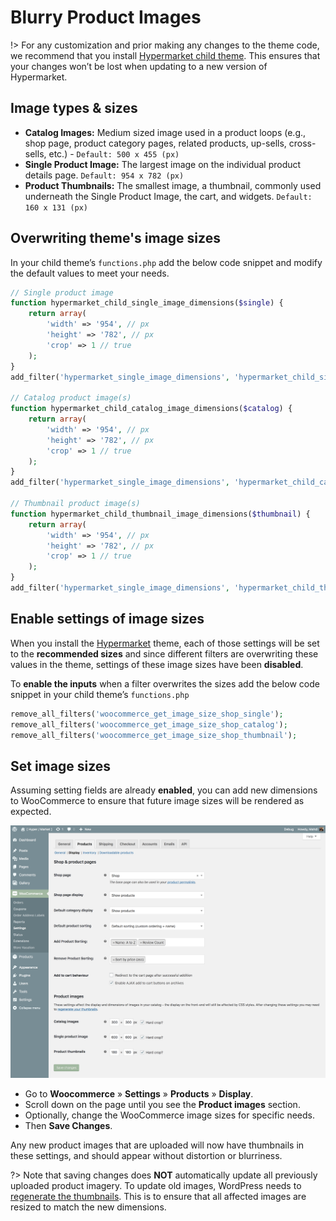 # Blurry Product Images

!> For any customization and prior making any changes to the theme code, we recommend that you install [Hypermarket child theme](install-hypermarket-wordpress-child-theme). This ensures that your changes won’t be lost when updating to a new version of Hypermarket.

## Image types & sizes

* **Catalog Images:** Medium sized image used in a product loops (e.g., shop page, product category pages, related products, up-sells, cross-sells, etc.) - ```Default: 500 x 455 (px)```
* **Single Product Image:** The largest image on the individual product details page. ```Default: 954 x 782 (px)```
* **Product Thumbnails:** The smallest image, a thumbnail, commonly used underneath the Single Product Image, the cart, and widgets. ```Default: 160 x 131 (px)```

## Overwriting theme's image sizes

In your child theme’s ```functions.php``` add the below code snippet and modify the default values to meet your needs.

```php
// Single product image
function hypermarket_child_single_image_dimensions($single) {
	return array(
		'width' => '954', // px
		'height' => '782', // px
		'crop' => 1 // true
	);
}
add_filter('hypermarket_single_image_dimensions', 'hypermarket_child_single_image_dimensions', 10, 1);

// Catalog product image(s)
function hypermarket_child_catalog_image_dimensions($catalog) {
	return array(
		'width' => '954', // px
		'height' => '782', // px
		'crop' => 1 // true
	);
}
add_filter('hypermarket_single_image_dimensions', 'hypermarket_child_catalog_image_dimensions', 10, 1);

// Thumbnail product image(s)
function hypermarket_child_thumbnail_image_dimensions($thumbnail) {
	return array(
		'width' => '954', // px
		'height' => '782', // px
		'crop' => 1 // true
	);
}
add_filter('hypermarket_single_image_dimensions', 'hypermarket_child_thumbnail_image_dimensions', 10, 1);
```

## Enable settings of image sizes

When you install the [Hypermarket](https://wordpress.org/themes/hypermarket) theme, each of those settings will be set to the **recommended sizes** and since different filters are overwriting these values in the theme, settings of these image sizes have been **disabled**.

To **enable the inputs** when a filter overwrites the sizes add the below code snippet in your child theme’s ```functions.php```

```php
remove_all_filters('woocommerce_get_image_size_shop_single');
remove_all_filters('woocommerce_get_image_size_shop_catalog');
remove_all_filters('woocommerce_get_image_size_shop_thumbnail');
```

## Set image sizes

Assuming setting fields are already **enabled**, you can add new dimensions to WooCommerce to ensure that future image sizes will be rendered as expected.

![Set product image sizes](img/set-woocommerce-product-image-dimensions.png)

* Go to **Woocommerce** » **Settings** » **Products** » **Display**.
* Scroll down on the page until you see the **Product images** section.
* Optionally, change the WooCommerce image sizes for specific needs.
* Then **Save Changes**.

Any new product images that are uploaded will now have thumbnails in these settings, and should appear without distortion or blurriness.

?> Note that saving changes does **NOT** automatically update all previously uploaded product imagery. To update old images, WordPress needs to [regenerate the thumbnails](http://wordpress.org/extend/plugins/regenerate-thumbnails). This is to ensure that all affected images are resized to match the new dimensions.
